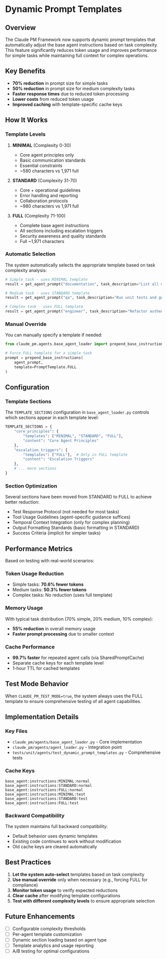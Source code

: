 # Dynamic Prompt Templates

## Overview

The Claude PM Framework now supports dynamic prompt templates that automatically adjust the base agent instructions based on task complexity. This feature significantly reduces token usage and improves performance for simple tasks while maintaining full context for complex operations.

## Key Benefits

- **70% reduction** in prompt size for simple tasks
- **50% reduction** in prompt size for medium complexity tasks  
- **Faster response times** due to reduced token processing
- **Lower costs** from reduced token usage
- **Improved caching** with template-specific cache keys

## How It Works

### Template Levels

1. **MINIMAL** (Complexity 0-30)
   - Core agent principles only
   - Basic communication standards
   - Essential constraints
   - ~580 characters vs 1,971 full

2. **STANDARD** (Complexity 31-70)
   - Core + operational guidelines
   - Error handling and reporting
   - Collaboration protocols
   - ~980 characters vs 1,971 full

3. **FULL** (Complexity 71-100)
   - Complete base agent instructions
   - All sections including escalation triggers
   - Security awareness and quality standards
   - Full ~1,971 characters

### Automatic Selection

The system automatically selects the appropriate template based on task complexity analysis:

```python
# Simple task - uses MINIMAL template
result = get_agent_prompt("documentation", task_description="List all markdown files")

# Medium task - uses STANDARD template  
result = get_agent_prompt("qa", task_description="Run unit tests and generate report")

# Complex task - uses FULL template
result = get_agent_prompt("engineer", task_description="Refactor authentication system")
```

### Manual Override

You can manually specify a template if needed:

```python
from claude_pm.agents.base_agent_loader import prepend_base_instructions, PromptTemplate

# Force FULL template for a simple task
prompt = prepend_base_instructions(
    agent_prompt,
    template=PromptTemplate.FULL
)
```

## Configuration

### Template Sections

The `TEMPLATE_SECTIONS` configuration in `base_agent_loader.py` controls which sections appear in each template level:

```python
TEMPLATE_SECTIONS = {
    "core_principles": {
        "templates": ["MINIMAL", "STANDARD", "FULL"],
        "content": "Core Agent Principles"
    },
    "escalation_triggers": {
        "templates": ["FULL"],  # Only in FULL template
        "content": "Escalation Triggers"
    },
    # ... more sections
}
```

### Section Optimization

Several sections have been moved from STANDARD to FULL to achieve better reduction:
- Test Response Protocol (not needed for most tasks)
- Tool Usage Guidelines (agent-specific guidance suffices)
- Temporal Context Integration (only for complex planning)
- Output Formatting Standards (basic formatting in STANDARD)
- Success Criteria (implicit for simpler tasks)

## Performance Metrics

Based on testing with real-world scenarios:

### Token Usage Reduction
- Simple tasks: **70.6% fewer tokens**
- Medium tasks: **50.3% fewer tokens**
- Complex tasks: No reduction (uses full template)

### Memory Usage
With typical task distribution (70% simple, 20% medium, 10% complex):
- **55% reduction** in overall memory usage
- **Faster prompt processing** due to smaller context

### Cache Performance
- **99.7% faster** for repeated agent calls (via SharedPromptCache)
- Separate cache keys for each template level
- 1-hour TTL for cached templates

## Test Mode Behavior

When `CLAUDE_PM_TEST_MODE=true`, the system always uses the FULL template to ensure comprehensive testing of all agent capabilities.

## Implementation Details

### Key Files
- `claude_pm/agents/base_agent_loader.py` - Core implementation
- `claude_pm/agents/agent_loader.py` - Integration point
- `tests/unit/agents/test_dynamic_prompt_templates.py` - Comprehensive tests

### Cache Keys
```
base_agent:instructions:MINIMAL:normal
base_agent:instructions:STANDARD:normal
base_agent:instructions:FULL:normal
base_agent:instructions:MINIMAL:test
base_agent:instructions:STANDARD:test
base_agent:instructions:FULL:test
```

### Backward Compatibility
The system maintains full backward compatibility:
- Default behavior uses dynamic templates
- Existing code continues to work without modification
- Old cache keys are cleared automatically

## Best Practices

1. **Let the system auto-select** templates based on task complexity
2. **Use manual override** only when necessary (e.g., forcing FULL for compliance)
3. **Monitor token usage** to verify expected reductions
4. **Clear cache** after modifying template configurations
5. **Test with different complexity levels** to ensure appropriate selection

## Future Enhancements

- [ ] Configurable complexity thresholds
- [ ] Per-agent template customization
- [ ] Dynamic section loading based on agent type
- [ ] Template analytics and usage reporting
- [ ] A/B testing for optimal configurations